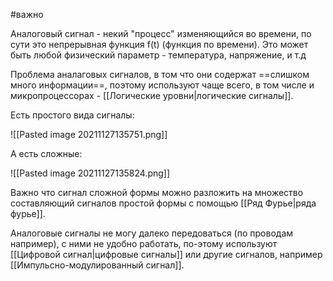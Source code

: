 #важно 

Аналоговый сигнал - некий "процесс" изменяющийся во времени, по сути это непрерывная функция f(t) (функция по времени). Это может быть любой физический параметр - температура, напряжение, и т.д

Проблема аналаговых сигналов, в том что они содержат ==cлишком много информации==, поэтому используют чаще всего, в том числе и микропроцессорах - [[Логические уровни|логические сигналы]].

Есть простого вида сигналы: 

![[Pasted image 20211127135751.png]]

А есть сложные:

![[Pasted image 20211127135824.png]]

Важно что сигнал сложной формы можно разложить на множество составляющий сигналов простой формы с помощью [[Ряд Фурье|ряда фурье]].

Аналоговые сигналы не могу далеко передоваться (по проводам например), с ними не удобно работать, по-этому используют [[Цифровой сигнал|цифровые сигналы]] или другие сигналов, например [[Импульсно-модулированный сигнал]].